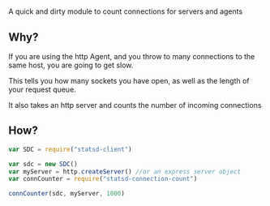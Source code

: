 #
A quick and dirty module to count connections for servers and agents

## Why?
If you are using the http Agent, and you throw to many connections to the same host, you are going to get slow.

This tells you how many sockets you have open, as well as the length of your request queue.

It also takes an http server and counts the number of incoming connections

## How?

``` JavaScript
var SDC = require("statsd-client")

var sdc = new SDC()
var myServer = http.createServer() //or an express server object
var connCounter = require("statsd-connection-count")

connCounter(sdc, myServer, 1000)
```
